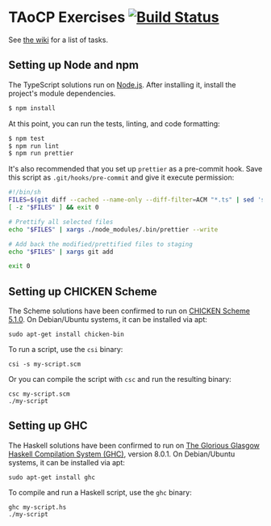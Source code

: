 # TAoCP Exercises [![Build Status](https://secure.travis-ci.org/masak/taocp.svg?branch=master)](http://travis-ci.org/masak/taocp)

See [the wiki](https://github.com/masak/taocp/wiki/Tasks) for a list of tasks.

## Setting up Node and npm

The TypeScript solutions run on [Node.js](https://nodejs.org/en/).
After installing it, install the project's module dependencies.

```sh
$ npm install
```

At this point, you can run the tests, linting, and code formatting:

```sh
$ npm test
$ npm run lint
$ npm run prettier
```

It's also recommended that you set up `prettier` as a pre-commit hook.
Save this script as `.git/hooks/pre-commit` and give it execute permission:

```sh
#!/bin/sh
FILES=$(git diff --cached --name-only --diff-filter=ACM "*.ts" | sed 's| |\\ |g')
[ -z "$FILES" ] && exit 0

# Prettify all selected files
echo "$FILES" | xargs ./node_modules/.bin/prettier --write

# Add back the modified/prettified files to staging
echo "$FILES" | xargs git add

exit 0
```

## Setting up CHICKEN Scheme

The Scheme solutions have been confirmed to run on [CHICKEN Scheme 5.1.0](https://call-cc.org/).
On Debian/Ubuntu systems, it can be installed via apt:

```
sudo apt-get install chicken-bin
```

To run a script, use the `csi` binary:

```
csi -s my-script.scm
```

Or you can compile the script with `csc` and run the resulting binary:

```
csc my-script.scm
./my-script
```

## Setting up GHC

The Haskell solutions have been confirmed to run on [The Glorious Glasgow Haskell Compilation
System (GHC)](https://www.haskell.org/ghc/), version 8.0.1.
On Debian/Ubuntu systems, it can be installed via apt:

```
sudo apt-get install ghc
```

To compile and run a Haskell script, use the `ghc` binary:

```
ghc my-script.hs
./my-script
```
